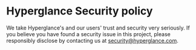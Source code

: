 # Hyperglance Security policy

We take Hyperglance's and our users' trust and security very seriously. If you believe you have found a security issue in this project, please responsibly disclose by contacting us at security@hyperglance.com.
